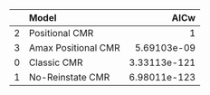 |    | Model               |         AICw |
|---:|:--------------------|-------------:|
|  2 | Positional CMR      | 1            |
|  3 | Amax Positional CMR | 5.69103e-09  |
|  0 | Classic CMR         | 3.33113e-121 |
|  1 | No-Reinstate CMR    | 6.98011e-123 |